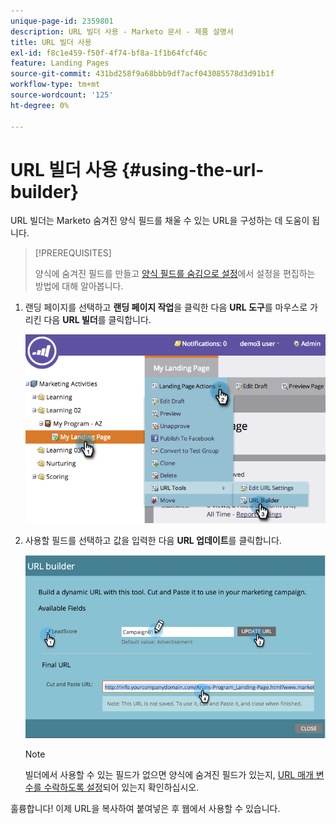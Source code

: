 ```yaml
---
unique-page-id: 2359801
description: URL 빌더 사용 - Marketo 문서 - 제품 설명서
title: URL 빌더 사용
exl-id: f8c1e459-f50f-4f74-bf8a-1f1b64fcf46c
feature: Landing Pages
source-git-commit: 431bd258f9a68bbb9df7acf043085578d3d91b1f
workflow-type: tm+mt
source-wordcount: '125'
ht-degree: 0%

---
```


# URL 빌더 사용 {#using-the-url-builder}

URL 빌더는 Marketo 숨겨진 양식 필드를 채울 수 있는 URL을 구성하는 데 도움이 됩니다.

>[!PREREQUISITES]
>
>양식에 숨겨진 필드를 만들고 [양식 필드를 숨김으로 설정](/help/marketo/product-docs/demand-generation/forms/form-fields/set-a-form-field-as-hidden.md)에서 설정을 편집하는 방법에 대해 알아봅니다.

1. 랜딩 페이지를 선택하고 **랜딩 페이지 작업**&#x200B;을 클릭한 다음 **URL 도구**&#x200B;를 마우스로 가리킨 다음 **URL 빌더**&#x200B;를 클릭합니다.

   ![](assets/image2014-9-18-13-3a5-3a19.png)

1. 사용할 필드를 선택하고 값을 입력한 다음 **URL 업데이트**&#x200B;를 클릭합니다.

   ![](assets/image2014-9-18-13-3a5-3a28.png)

   >[!NOTE]
   >
   >빌더에서 사용할 수 있는 필드가 없으면 양식에 숨겨진 필드가 있는지, [URL 매개 변수를 수락하도록 설정](/help/marketo/product-docs/demand-generation/forms/form-fields/set-a-hidden-form-field-value.md#url-parameter)되어 있는지 확인하십시오.

훌륭합니다! 이제 URL을 복사하여 붙여넣은 후 웹에서 사용할 수 있습니다.
